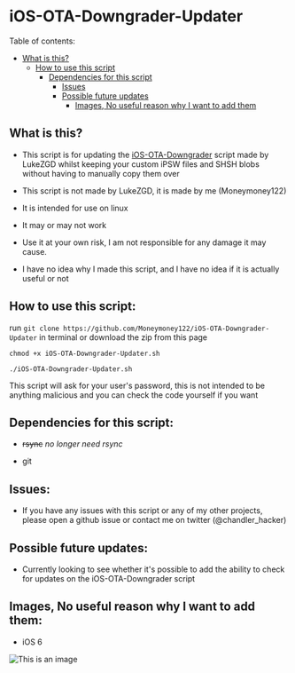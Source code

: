 # iOS-OTA-Downgrader-Updater

Table of contents:

 - [What is this?](https://github.com/Moneymoney122/iOS-OTA-Downgrader-Updater#what-is-this)
   - [How to use this script](https://github.com/Moneymoney122/iOS-OTA-Downgrader-Updater#how-to-use-this-script)
     - [Dependencies for this script](https://github.com/Moneymoney122/iOS-OTA-Downgrader-Updater#dependencies-for-this-script)
       - [Issues](https://github.com/Moneymoney122/iOS-OTA-Downgrader-Updater#issues)
        - [Possible future updates](https://github.com/Moneymoney122/iOS-OTA-Downgrader-Updater#possible-future-updates)
          - [Images, No useful reason why I want to add them](https://github.com/Moneymoney122/iOS-OTA-Downgrader-Updater#images-no-useful-reason-why-i-want-to-add-them)

## What is this?

- This script is for updating the [iOS-OTA-Downgrader](https://github.com/LukeZGD/iOS-OTA-Downgrader) script made by LukeZGD whilst keeping your custom iPSW files and SHSH blobs without having to manually copy them over

- This script is not made by LukeZGD, it is made by me (Moneymoney122)

- It is intended for use on linux

- It may or may not work

- Use it at your own risk, I am not responsible for any damage it may cause.

- I have no idea why I made this script, and I have no idea if it is actually useful or not


## How to use this script:

 run `git clone https://github.com/Moneymoney122/iOS-OTA-Downgrader-Updater` in terminal or download the zip from this page

`chmod +x iOS-OTA-Downgrader-Updater.sh`

`./iOS-OTA-Downgrader-Updater.sh`

This script will ask for your user's password, this is not intended to be anything malicious and you can check the code yourself if you want

## Dependencies for this script: 

- ~~rsync~~ *no longer need rsync*

- git

## Issues:

- If you have any issues with this script or any of my other projects, please open a github issue or contact me on twitter (@chandler_hacker)

## Possible future updates:

- Currently looking to see whether it's possible to add the ability to check for updates on the iOS-OTA-Downgrader script

## Images, No useful reason why I want to add them:

- iOS 6

![This is an image](http://static3.wikia.nocookie.net/__cb20130205030558/logopedia/images/e/e7/Ios-6-logo-hi-res-460x4601.jpg)

